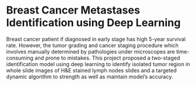 # Breast Cancer Metastases Identification using Deep Learning

Breast cancer patient if diagnosed in early stage has high 5-year survival rate. However, the tumor grading and cancer staging procedure which involves manually determined by pathologies under microscopes are time-consuming and prone to mistakes. This project proposed a two-staged identification model using deep learning to identify isolated tumor region in whole slide images of H&E stained lymph nodes slides and a targeted dynamic algorithm to strength as well as maintain model’s accuracy.
